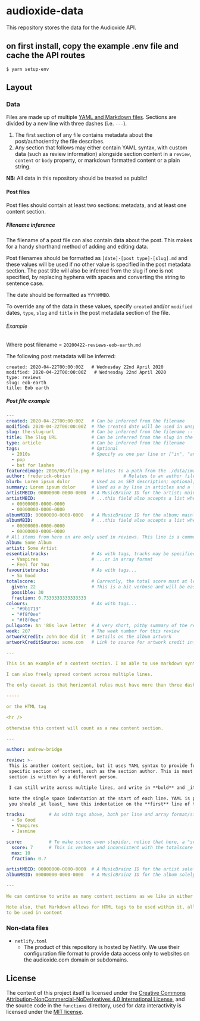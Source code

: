 # audioxide-data

This repository stores the data for the Audioxide API.

## on first install, copy the example .env file and cache the API routes

```
$ yarn setup-env
```

## Layout

### Data

Files are made up of multiple [YAML and Markdown files](https://learn-the-web.algonquindesign.ca/topics/markdown-yaml-cheat-sheet/). Sections are divided by a new line with three dashes (i.e. `---`).

1. The first section of any file contains metadata about the post/author/entity the file describes.
2. Any section that follows may either contain YAML syntax, with custom data (such as review information) alongside section content in a `review`, `content` or `body` property, or markdown formatted content or a plain string.

**NB:** All data in this repository should be treated as public!

#### Post files

Post files should contain at least two sections: metadata, and at least one content section.

##### Filename inference

The filename of a post file can also contain data about the post. This makes for a handy shorthand method of adding and editing data.

Post filenames should be formatted as `[date]-[post type]-[slug].md` and these values will be used if no other value is specified in the post metadata section. The post title will also be inferred from the slug if one is not specified, by replacing hyphens with spaces and converting the string to sentence case.

The date should be formatted as `YYYYMMDD`.

To override any of the data in these values, specify `created` and/or `modified` dates, `type`, `slug` and `title` in the post metadata section of the file.

###### Example

Where post filename = `20200422-reviews-eob-earth.md`

The following post metadata will be inferred:

```
created: 2020-04-22T00:00:00Z   # Wednesday 22nd April 2020
modified: 2020-04-22T00:00:00Z   # Wednesday 22nd April 2020
type: reviews
slug: eob-earth
title: Eob earth
```

##### Post file example

```yaml
---
created: 2020-04-22T00:00:00Z   # Can be inferred from the filename
modified: 2020-04-22T00:00:00Z  # The created date will be used in unspecified
slug: the-slug-url              # Can be inferred from the filename -- on reviews follows artist-name-album-name format
title: The Slug URL             # Can be inferred from the slug in the filename
type: article                   # Can be inferred from the filename
tags:                           # Optional
  - 2010s                       # Specify as one per line or ["in", "an", "array"] format
  - pop
  - bat for lashes
featuredimage: 2016/06/file.png # Relates to a path from the ./data/images directory
author: frederick-obrien                    # Relates to an author file in ./data/authors directory
blurb: Lorem ipsum dolor        # Used as an SEO description; optional; summary used if unspecified
summary: Lorem ipsum dolor      # Used as a by line in articles and a long, conclusive review summary; optional for articles
artistMBID: 00000000-0000-0000  # A MusicBrainz ID for the artist; mainly for reviews; used to pull artist information; optional
artistMBID:                     # ...this field also accepts a list where multiple artists are involved
  - 00000000-0000-0000
  - 00000000-0000-0000
albumMBID: 00000000-0000-0000   # A MusicBrainz ID for the album; mainly for reviews; used to pull album information; optional
albumMBID:                      # ...this field also accepts a list where an article focuses on multiple albums
  - 00000000-0000-0000
  - 00000000-0000-0000
# All items from here on are only used in reviews. This line is a comment, and not necessary in the file
album: Some Album
artist: Some Artist
essentialtracks:                # As with tags, tracks may be specified one per line...
  - Vampires                    # ...or in array format
  - Feel for You
favouritetracks:                # As with tags...
  - So Good
totalscore:                     # Currently, the total score must at least specify the given and possible properties
  given: 22                     # This is a bit verbose and will be easier in future
  possible: 30
  fraction: 0.7333333333333333
colours:                        # As with tags...
  - "#9b1713"
  - "#f8f0ee"
  - "#f8f0ee"
pullquote: An '80s love letter  # A very short, pithy summary of the review
week: 207                       # The week number for this review
artworkCredit: John Doe did it  # Details on the album artwork
artworkCreditSource: acme.com   # Link to source for artwork credit information

---

This is an example of a content section. I am able to use markdown syntax such as **bold** and _italics_.

I can also freely spread content across multiple lines.

The only caveat is that horizontal rules must have more than three dashes such as

-----

or the HTML tag

<hr />

otherwise this content will count as a new content section.

---

author: andrew-bridge

review: >-
 This is another content section, but it uses YAML syntax to provide further metadata about this
 specific section of content, such as the section author. This is most used by reviews, where each
 section is written by a different person.

 I can still write across multiple lines, and write in **bold** and _italics_.

 Note the single space indentation at the start of each line. YAML is pretty relaxed with this, but
 you should _at least_ have this indentation on the **first** line of the content.

tracks:         # As with tags above, both per line and array format/single line are acceptable
  - So Good
  - ­­Vampires
  - ­­Jasmine

score:          # To make scores even stupider, notice that here, a "score" and "max" property are required
  score: 7      # This is verbose and inconsistent with the totalscore above and will be better in the future
  max: 10
  fraction: 0.7

artistMBID: 00000000-0000-0000  # A MusicBrainz ID for the artist solely discussed in this section; used by articles; optional
albumMBID: 00000000-0000-0000   # A MusicBrainz ID for the album solely discussed in this section; used by articles; optional

---

We can continue to write as many content sections as we like in either format.

Note also, that Markdown allows for HTML tags to be used within it, allowing for more involved styling
to be used in content

```

### Non-data files

- `netlify.toml`
  - The product of this repository is hosted by Netlify. We use their configuration file format to provide data access only to websites on the audioxide.com domain or subdomains.

## License

The content of this project itself is licensed under the [Creative Commons Attribution-NonCommercial-NoDerivatives 4.0 International License](http://creativecommons.org/licenses/by-nc-nd/4.0/), and the source code in the `functions` directory, used for data interactivity is licensed under the [MIT license](https://spdx.org/licenses/MIT.html).
